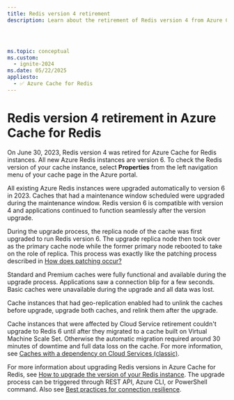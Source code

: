 ```yaml
---
title: Redis version 4 retirement
description: Learn about the retirement of Redis version 4 from Azure Cache for Redis in June 2023.




ms.topic: conceptual
ms.custom:
  - ignite-2024
ms.date: 05/22/2025
appliesto:
  - ✅ Azure Cache for Redis
---
```


# Redis version 4 retirement in Azure Cache for Redis

On June 30, 2023, Redis version 4 was retired for Azure Cache for Redis instances. All new Azure Redis instances are version 6. To check the Redis version of your cache instance, select **Properties** from the left navigation menu of your cache page in the Azure portal.

All existing Azure Redis instances were upgraded automatically to version 6 in 2023. Caches that had a maintenance window scheduled were upgraded during the maintenance window. Redis version 6 is compatible with version 4 and applications continued to function seamlessly after the version upgrade.

During the upgrade process, the replica node of the cache was first upgraded to run Redis version 6. The upgrade replica node then took over as the primary cache node while the former primary node rebooted to take on the role of replica. This process was exactly like the patching process described in [How does patching occur?](cache-failover.md#how-does-patching-occur)

Standard and Premium caches were fully functional and available during the upgrade process. Applications saw a connection blip for a few seconds. Basic caches were unavailable during the upgrade and all data was lost.

Cache instances that had geo-replication enabled had to unlink the caches before upgrade, upgrade both caches, and relink them after the upgrade.

Cache instances that were affected by Cloud Service retirement couldn't upgrade to Redis 6 until after they migrated to a cache built on Virtual Machine Scale Set. Otherwise the automatic migration required around 30 minutes of downtime and full data loss on the cache. For more information, see [Caches with a dependency on Cloud Services (classic)](../redis/faq.yml).

For more information about upgrading Redis versions in Azure Cache for Redis, see [How to upgrade the version of your Redis instance](cache-how-to-upgrade.md). The upgrade process can be triggered through REST API, Azure CLI, or PowerShell command. Also see [Best practices for connection resilience](cache-best-practices-connection.md).
